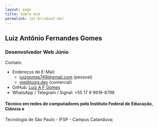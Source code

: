 ```yaml
---
layout: page
title: Sobre mim
permalink: /pt-br/about-me/
---
```


## Luiz Antônio Fernandes Gomes
### Desenvolvedor Web Júnio
Contato:
  - Endereços de E-Mail: 
      + luizgomes749@gmail.com (pessoal)
      + me@luizg.dev (comercial)
  - GitHub: [Luiz A F Gomes](https://github.com/iLuiizUHD)
  - WhatsApp / Telegram / Signal: +55 17 9 9619-8798
 #### Técnico em redes de computadores pelo Instituto Federal de Educação, Ciência e
Tecnologia de São Paulo - IFSP - Campus Catanduva;
 
